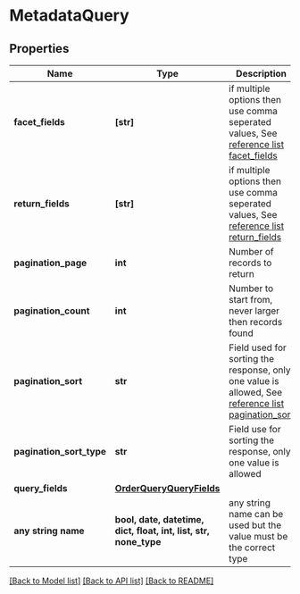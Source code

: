 # MetadataQuery


## Properties
Name | Type | Description | Notes
------------ | ------------- | ------------- | -------------
**facet_fields** | **[str]** | if multiple options then use comma seperated values, See [reference list facet_fields](https://seadatanet-buffer5.maris.nl/api_v5.1/reference_list/facet_fields) | [optional]  if omitted the server will use the default value of ["parameters_p08","parameters_p03","parameters_p02"]
**return_fields** | **[str]** | if multiple options then use comma seperated values, See [reference list return_fields](https://seadatanet-buffer5.maris.nl/api_v5.1/reference_list/return_fields) | [optional]  if omitted the server will use the default value of ["n_code","dataname","cdi_identifier","c_originator_edmo_country","start_date","end_date","c_inReturn_fieldsEnumument_l05","version","data_format_l24","bbox_north","bbox_east","bbox_south","bbox_west","c_measuring_area_type_l02"]
**pagination_page** | **int** | Number of records to return | [optional]  if omitted the server will use the default value of 20
**pagination_count** | **int** | Number to start from, never larger then records found | [optional]  if omitted the server will use the default value of 0
**pagination_sort** | **str** | Field used for sorting the response, only one value is allowed, See [reference list pagination_sort](https://seadatanet-buffer5.maris.nl/api_v5.1/reference_list/pagination_sort) | [optional]  if omitted the server will use the default value of "n_code"
**pagination_sort_type** | **str** | Field use for sorting the response, only one value is allowed | [optional]  if omitted the server will use the default value of "asc"
**query_fields** | [**OrderQueryQueryFields**](OrderQueryQueryFields.md) |  | [optional] 
**any string name** | **bool, date, datetime, dict, float, int, list, str, none_type** | any string name can be used but the value must be the correct type | [optional]

[[Back to Model list]](../README.md#documentation-for-models) [[Back to API list]](../README.md#documentation-for-api-endpoints) [[Back to README]](../README.md)


